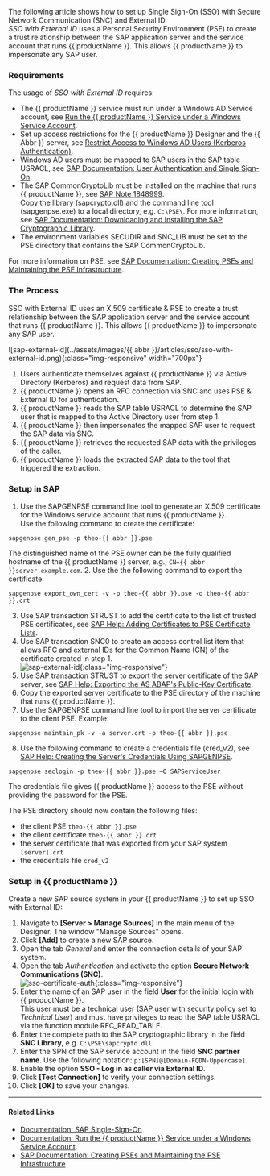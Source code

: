
<!---
only in Xu and BC
-->

The following article shows how to set up Single Sign-On (SSO) with Secure Network Communication (SNC) and External ID.<br>
*SSO with External ID* uses a Personal Security Environment (PSE) to create a trust relationship between the SAP application server and the service account that runs {{ productName }}.
This allows {{ productName }} to impersonate any SAP user.<br>

### Requirements

The usage of *SSO with External ID* requires:
- The {{ productName }} service must run under a Windows AD Service account, see [Run the {{ productName }} Service under a Windows Service Account](../documentation/server/service-account.md).
- Set up access restrictions for the {{ productName }} Designer and the {{ Abbr }} server, see [Restrict Access to Windows AD Users (Kerberos Authentication)](../documentation/access-restrictions/restrict-server-access.md/#restrict-access-to-windows-ad-users-kerberos-authentication).<br>
- Windows AD users must be mapped to SAP users in the SAP table USRACL, see [SAP Documentation: User Authentication and Single Sign-On](https://help.sap.com/docs/SAP_NETWEAVER_750/e815bb97839a4d83be6c4fca48ee5777/e54344b6d24a05408ca4faa94554e851.html?locale=en-US). <!---[SAP Help: Mapping Windows Users to SAP Users for Kerberos SSO](https://help.sap.com/saphelp_ewm900/helpdata/en/44/0efeafb9920d1be10000000a114a6b/frameset.htm)--->
- The SAP CommonCryptoLib must be installed on the machine that runs {{ productName }}, see [SAP Note 1848999](https://launchpad.support.sap.com/#/notes/1848999).<br>
Copy the library (sapcrypto.dll) and the command line tool (sapgenpse.exe) to a local directory, e.g. `C:\PSE\`.
For more information, see [SAP Documentation: Downloading and Installing the SAP Cryptographic Library](https://help.sap.com/docs/SAP_IDENTITY_MANAGEMENT/4773a9ae1296411a9d5c24873a8d418c/3d4ece540ae64e30997498025e37f686.html?locale=en-US).
- The environment variables SECUDIR and SNC_LIB must be set to the PSE directory that contains the SAP CommonCryptoLib.

For more information on PSE, see [SAP Documentation: Creating PSEs and Maintaining the PSE Infrastructure](https://help.sap.com/doc/saphelp_nw73ehp1/7.31.19/en-us/59/6b653a0c52425fe10000000a114084/frameset.htm).
<!---For more information on environment variables, see [Microsoft Documentation: ]().--->

### The Process

SSO with External ID uses an X.509 certificate & PSE to create a trust relationship between the SAP application server and the service account that runs {{ productName }}.
This allows {{ productName }} to impersonate any SAP user.

![sap-external-id](../assets/images/{{ abbr }}/articles/sso/sso-with-external-id.png){:class="img-responsive" width="700px"}

1. Users authenticate themselves against {{ productName }} via Active Directory (Kerberos) and request data from SAP.
2. {{ productName }} opens an RFC connection via SNC and uses PSE & External ID for authentication.
3. {{ productName }} reads the SAP table USRACL to determine the SAP user that is mapped to the Active Directory user from step 1.
4. {{ productName }} then impersonates the mapped SAP user to request the SAP data via SNC.
5. {{ productName }} retrieves the requested SAP data with the privileges of the caller.
6. {{ productName }} loads the extracted SAP data to the tool that triggered the extraction.


### Setup in SAP

1. Use the SAPGENPSE command line tool to generate an X.509 certificate for the Windows service account that runs {{ productName }}. <br>
Use the following command to create the certificate: 
``` console
sapgenpse gen_pse -p theo-{{ abbr }}.pse
```
The distinguished name of the PSE owner can be the fully qualified hostname of the {{ productName }} server, e.g., `CN={{ abbr }}server.example.com`. 
2. Use the the following command to export the certificate:
``` console
sapgenpse export_own_cert -v -p theo-{{ abbr }}.pse -o theo-{{ abbr }}.crt
```
3. Use SAP transaction STRUST to add the certificate to the list of trusted PSE certificates, see [SAP Help: Adding Certificates to PSE Certificate Lists](https://help.sap.com/docs/SAP_NETWEAVER_750/280f016edb8049e998237fcbd80558e7/798e9421e00b4dc1ade3d4199ac60837-35.html?locale=en-US).
4. Use SAP transaction SNC0 to create an access control list item that allows RFC and external IDs for the Common Name (CN) of the certificate created in step 1.<br>
![sap-external-id](../assets/images/articles/sso/sap-external-id.png){:class="img-responsive"}
5. Use SAP transaction STRUST to export the server certificate of the SAP server, see [SAP Help: Exporting the AS ABAP's Public-Key Certificate](https://help.sap.com/saphelp_SNC700_ehp01/helpdata/en/47/d84e3c719d1742e10000000a11405a/frameset.htm).
6. Copy the exported server certificate to the PSE directory of the machine that runs {{ productName }}.
7. Use the SAPGENPSE command line tool to import the server certificate to the client PSE. Example: 
``` console
sapgenpse maintain_pk -v -a server.crt -p theo-{{ abbr }}.pse
```
8. Use the following command to create a credentials file (cred_v2), see [SAP Help: Creating the Server's Credentials Using SAPGENPSE](https://help.sap.com/saphelp_snc70/helpdata/en/32/ce2e3ad962a51ae10000000a11402f/frameset.htm). 
``` console
sapgenpse seclogin -p theo-{{ abbr }}.pse –O SAPServiceUser
```
The credentials file gives {{ productName }} access to the PSE without providing the password for the PSE.

The PSE directory should now contain the following files:
- the client PSE `theo-{{ abbr }}.pse`
- the client certificate `theo-{{ abbr }}.crt`
- the server certificate that was exported from your SAP system `[server].crt`
- the credentials file `cred_v2`

### Setup in {{ productName }}

Create a new SAP source system in your {{ productName }} to set up SSO with External ID:

1. Navigate to **[Server > Manage Sources]** in the main menu of the Designer. The window "Manage Sources" opens.
2. Click **[Add]** to create a new SAP source.
3. Open the tab *General* and enter the connection details of your SAP system.
4. Open the tab *Authentication* and activate the option **Secure Network Communications (SNC)**.<br>
![sso-certificate-auth](../assets/images/articles/sso/sso-external-id-source.png){:class="img-responsive"}
5. Enter the name of an SAP user in the field **User** for the initial login with {{ productName }}. <br>
This user must be a technical user (SAP user with security policy set to *Technical User*) and must have privileges to read the SAP table USRACL via the function module RFC_READ_TABLE. 
6. Enter the complete path to the SAP cryptographic library in the field **SNC Library**, e.g. `C:\PSE\sapcrypto.dll`.
7. Enter the SPN of the SAP service account in the field **SNC partner name**. Use the following notation: `p:[SPN]@[Domain-FQDN-Uppercase]`. 
8. Enable the option **SSO - Log in as caller via External ID**.
9. Click **[Test Connection]** to verify your connection settings.
10. Click **[OK]** to save your changes. 

*****
#### Related Links
- [Documentation: SAP Single-Sign-On](../documentation/sap-connection/index.md/#single-sign-on-sso)
- [Documentation: Run the {{ productName }} Service under a Windows Service Account](../documentation/server/service-account.md).
- [SAP Documentation: Creating PSEs and Maintaining the PSE Infrastructure](https://help.sap.com/doc/saphelp_nw73ehp1/7.31.19/en-us/59/6b653a0c52425fe10000000a114084/frameset.htm)